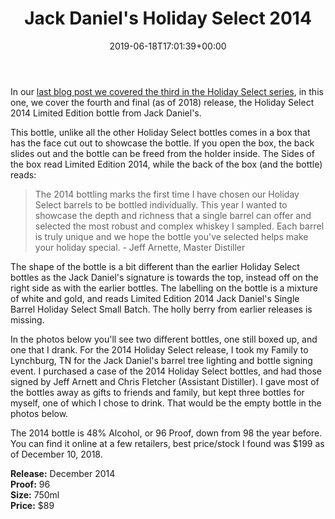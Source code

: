 ﻿---
layout: post
title: Jack Daniel's Holiday Select 2014
date: '2019-06-18T17:01:39+00:00'
permalink: HolidaySelect2014
image:
  feature: 10/HolidaySelect2014-1.jpg
description: A collector's guide to the Jack Daniel's Holiday Select Release from 2014
gallery:
  HolidaySelect2014:
  - image_path: 10/HolidaySelect-1.jpg
    image-caption: Jack Daniel's Holiday Select Release from 2014
    image-copyright: © CollectorOfJack.com
  - image_path: 10/HolidaySelect-2.jpg
    image-caption: Jack Daniel's Holiday Select Release from 2014
    image-copyright: © CollectorOfJack.com
  - image_path: 10/HolidaySelect-3.jpg
    image-caption: Jack Daniel's Holiday Select Release from 2014
    image-copyright: © CollectorOfJack.com
  - image_path: 10/HolidaySelect-4.jpg
    image-caption: Jack Daniel's Holiday Select Release from 2014
    image-copyright: © CollectorOfJack.com
  - image_path: 10/HolidaySelect-5.jpg
    image-caption: Jack Daniel's Holiday Select Release from 2014
    image-copyright: © CollectorOfJack.com
  - image_path: 10/HolidaySelect-6.jpg
    image-caption: Jack Daniel's Holiday Select Release from 2014
    image-copyright: © CollectorOfJack.com
  - image_path: 10/HolidaySelect-7.jpg
    image-caption: Jack Daniel's Holiday Select Release from 2014
    image-copyright: © CollectorOfJack.com
  - image_path: 10/HolidaySelect-8.jpg
    image-caption: Jack Daniel's Holiday Select Release from 2014
    image-copyright: © CollectorOfJack.com
  - image_path: 10/HolidaySelect2014-1.jpg
    image-caption: Jack Daniel's Holiday Select Release from 2014
    image-copyright: © CollectorOfJack.com
  - image_path: 10/HolidaySelect2014-2.jpg
    image-caption: Jack Daniel's Holiday Select Release from 2014
    image-copyright: © CollectorOfJack.com
  - image_path: 10/HolidaySelect2014-3.jpg
    image-caption: Jack Daniel's Holiday Select Release from 2014
    image-copyright: © CollectorOfJack.com
  - image_path: 10/HolidaySelect2014-4.jpg
    image-caption: Jack Daniel's Holiday Select Release from 2014
    image-copyright: © CollectorOfJack.com
  - image_path: 10/HolidaySelect2014-5.jpg
    image-caption: Jack Daniel's Holiday Select Release from 2014
    image-copyright: © CollectorOfJack.com
  - image_path: 10/HolidaySelect2014-6.jpg
    image-caption: Jack Daniel's Holiday Select Release from 2014
    image-copyright: © CollectorOfJack.com
  - image_path: 10/HolidaySelect2014-7.jpg
    image-caption: Jack Daniel's Holiday Select Release from 2014
    image-copyright: © CollectorOfJack.com
  - image_path: 10/HolidaySelect2014-8.jpg
    image-caption: Jack Daniel's Holiday Select Release from 2014
    image-copyright: © CollectorOfJack.com
---

In our [last blog post we covered the third in the Holiday Select series](/HolidaySelect2013), in this one, we cover the fourth and final (as of 2018) release, the Holiday Select 2014 Limited Edition bottle from Jack Daniel's. 

This bottle, unlike all the other Holiday Select bottles comes in a box that has the face cut out to showcase the bottle. If you open the box, the back slides out and the bottle can be freed from the holder inside. The Sides of the box read Limited Edition 2014, while the back of the box (and the bottle) reads:

> The 2014 bottling marks the first time I have chosen our Holiday Select barrels to be bottled individually. This year I wanted to showcase the depth and richness that a single barrel can offer and selected the most robust and complex whiskey I sampled. Each barrel is truly unique and we hope the bottle you've selected helps make your holiday special. - Jeff Arnette, Master Distiller

The shape of the bottle is a bit different than the earlier Holiday Select bottles as the Jack Daniel's signature is towards the top, instead off on the right side as with the earlier bottles. The labelling on the bottle is a mixture of white and gold, and reads Limited Edition 2014 Jack Daniel's Single Barrel Holiday Select Small Batch. The holly berry from earlier releases is missing.

In the photos below you'll see two different bottles, one still boxed up, and one that I drank. For the 2014 Holiday Select release, I took my Family to Lynchburg, TN for the Jack Daniel's barrel tree lighting and bottle signing event. I purchased a case of the 2014 Holiday Select bottles, and had those signed by Jeff Arnett and Chris Fletcher (Assistant Distiller). I gave most of the bottles away as gifts to friends and family, but kept three bottles for myself, one of which I chose to drink. That would be the empty bottle in the photos below.

The 2014 bottle is 48% Alcohol, or 96 Proof, down from 98 the year before. You can find it online at a few retailers, best price/stock I found was $199 as of December 10, 2018. 

**Release:** December 2014  
**Proof:** 96  
**Size:** 750ml  
**Price:** $89  
